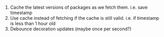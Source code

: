 1. Cache the latest versions of packages as we fetch them. i.e. save timestamp
2. Use cache instead of fetching if the cache is still valid. i.e. if timestamp is less than 1 hour old
3. Debounce decoration updates (maybe once per second?)
